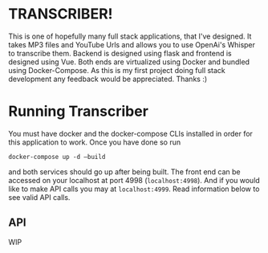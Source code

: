 # TRANSCRIBER!
This is one of hopefully many full stack applications, that I've designed. It takes MP3 files and YouTube Urls and allows you to use OpenAi's Whisper to transcribe them. Backend is designed using flask and frontend is designed using Vue. Both ends are virtualized using Docker and bundled using Docker-Compose. As this is my first project doing full stack development any feedback would be appreciated. Thanks :)  


# Running Transcriber
You must have docker and the docker-compose CLIs installed in order for this application to work. Once you have done so run
```
docker-compose up -d —build
```
and both services should go up after being built. The front end can be accessed on your localhost at port 4998 (`localhost:4998`). And if you would like to make API calls you may at `localhost:4999`. Read information below to see valid API calls.

## API 
WIP

